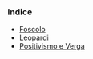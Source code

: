 ### Indice

- [Foscolo](./Foscolo.md)
- [Leopardi](./Leopardi.md)
- [Positivismo e Verga](./Positivismo%20e%20Verga.md)